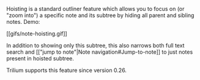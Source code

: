 Hoisting is a standard outliner feature which allows you to focus on (or "zoom into") a specific note and its subtree by hiding all parent and sibling notes. Demo:

[[gifs/note-hoisting.gif]]

In addition to showing only this subtree, this also narrows both full text search and [["jump to note"|Note navigation#Jump-to-note]] to just notes present in hoisted subtree.

Trilium supports this feature since version 0.26.
